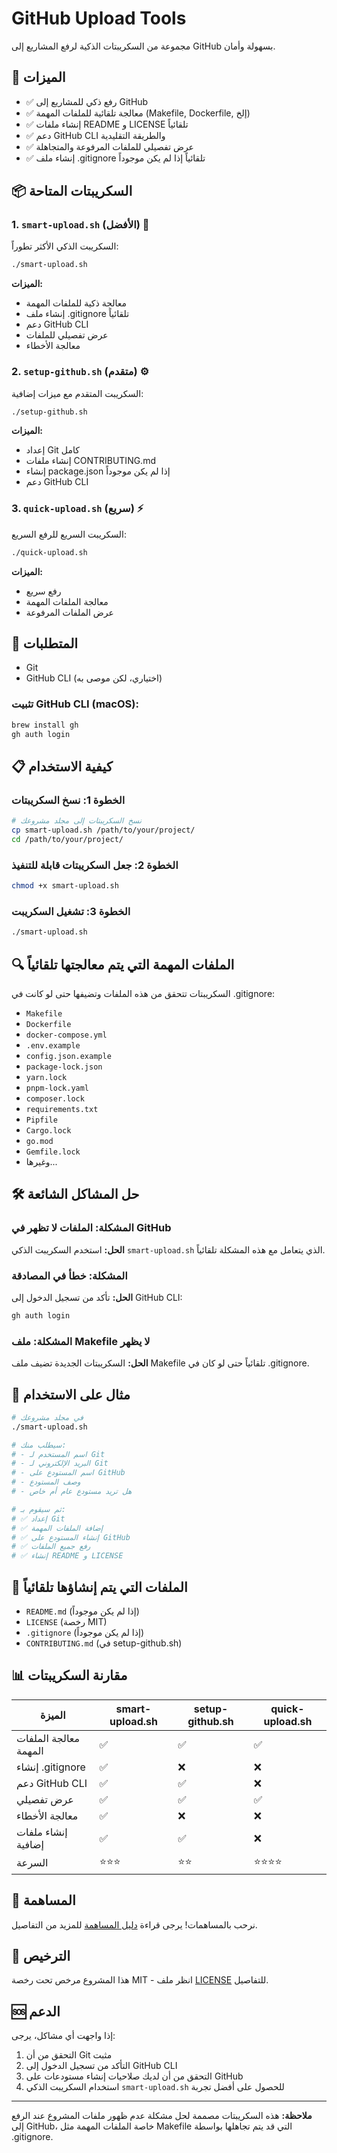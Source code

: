 # GitHub Upload Tools

مجموعة من السكريبتات الذكية لرفع المشاريع إلى GitHub بسهولة وأمان.

## 🚀 الميزات

- ✅ رفع ذكي للمشاريع إلى GitHub
- ✅ معالجة تلقائية للملفات المهمة (Makefile, Dockerfile, إلخ)
- ✅ إنشاء ملفات README و LICENSE تلقائياً
- ✅ دعم GitHub CLI والطريقة التقليدية
- ✅ عرض تفصيلي للملفات المرفوعة والمتجاهلة
- ✅ إنشاء ملف .gitignore تلقائياً إذا لم يكن موجوداً

## 📦 السكريبتات المتاحة

### 1. `smart-upload.sh` (الأفضل) 🧠
السكريبت الذكي الأكثر تطوراً:

```bash
./smart-upload.sh
```

**الميزات:**
- معالجة ذكية للملفات المهمة
- إنشاء ملف .gitignore تلقائياً
- دعم GitHub CLI
- عرض تفصيلي للملفات
- معالجة الأخطاء

### 2. `setup-github.sh` (متقدم) ⚙️
السكريبت المتقدم مع ميزات إضافية:

```bash
./setup-github.sh
```

**الميزات:**
- إعداد Git كامل
- إنشاء ملفات CONTRIBUTING.md
- إنشاء package.json إذا لم يكن موجوداً
- دعم GitHub CLI

### 3. `quick-upload.sh` (سريع) ⚡
السكريبت السريع للرفع السريع:

```bash
./quick-upload.sh
```

**الميزات:**
- رفع سريع
- معالجة الملفات المهمة
- عرض الملفات المرفوعة

## 🔧 المتطلبات

- Git
- GitHub CLI (اختياري، لكن موصى به)

### تثبيت GitHub CLI (macOS):
```bash
brew install gh
gh auth login
```

## 📋 كيفية الاستخدام

### الخطوة 1: نسخ السكريبتات
```bash
# نسخ السكريبتات إلى مجلد مشروعك
cp smart-upload.sh /path/to/your/project/
cd /path/to/your/project/
```

### الخطوة 2: جعل السكريبتات قابلة للتنفيذ
```bash
chmod +x smart-upload.sh
```

### الخطوة 3: تشغيل السكريبت
```bash
./smart-upload.sh
```

## 🔍 الملفات المهمة التي يتم معالجتها تلقائياً

السكريبتات تتحقق من هذه الملفات وتضيفها حتى لو كانت في .gitignore:

- `Makefile`
- `Dockerfile`
- `docker-compose.yml`
- `.env.example`
- `config.json.example`
- `package-lock.json`
- `yarn.lock`
- `pnpm-lock.yaml`
- `composer.lock`
- `requirements.txt`
- `Pipfile`
- `Cargo.lock`
- `go.mod`
- `Gemfile.lock`
- وغيرها...

## 🛠️ حل المشاكل الشائعة

### المشكلة: الملفات لا تظهر في GitHub
**الحل:** استخدم السكريبت الذكي `smart-upload.sh` الذي يتعامل مع هذه المشكلة تلقائياً.

### المشكلة: خطأ في المصادقة
**الحل:** تأكد من تسجيل الدخول إلى GitHub CLI:
```bash
gh auth login
```

### المشكلة: ملف Makefile لا يظهر
**الحل:** السكريبتات الجديدة تضيف ملف Makefile تلقائياً حتى لو كان في .gitignore.

## 📝 مثال على الاستخدام

```bash
# في مجلد مشروعك
./smart-upload.sh

# سيطلب منك:
# - اسم المستخدم لـ Git
# - البريد الإلكتروني لـ Git
# - اسم المستودع على GitHub
# - وصف المستودع
# - هل تريد مستودع عام أم خاص

# ثم سيقوم بـ:
# ✅ إعداد Git
# ✅ إضافة الملفات المهمة
# ✅ إنشاء المستودع على GitHub
# ✅ رفع جميع الملفات
# ✅ إنشاء README و LICENSE
```

## 🎯 الملفات التي يتم إنشاؤها تلقائياً

- `README.md` (إذا لم يكن موجوداً)
- `LICENSE` (رخصة MIT)
- `.gitignore` (إذا لم يكن موجوداً)
- `CONTRIBUTING.md` (في setup-github.sh)

## 📊 مقارنة السكريبتات

| الميزة | smart-upload.sh | setup-github.sh | quick-upload.sh |
|--------|----------------|-----------------|-----------------|
| معالجة الملفات المهمة | ✅ | ✅ | ✅ |
| إنشاء .gitignore | ✅ | ❌ | ❌ |
| دعم GitHub CLI | ✅ | ✅ | ❌ |
| عرض تفصيلي | ✅ | ✅ | ✅ |
| معالجة الأخطاء | ✅ | ❌ | ❌ |
| إنشاء ملفات إضافية | ✅ | ✅ | ❌ |
| السرعة | ⭐⭐⭐ | ⭐⭐ | ⭐⭐⭐⭐ |

## 🤝 المساهمة

نرحب بالمساهمات! يرجى قراءة [دليل المساهمة](CONTRIBUTING.md) للمزيد من التفاصيل.

## 📄 الترخيص

هذا المشروع مرخص تحت رخصة MIT - انظر ملف [LICENSE](LICENSE) للتفاصيل.

## 🆘 الدعم

إذا واجهت أي مشاكل، يرجى:

1. التحقق من أن Git مثبت
2. التأكد من تسجيل الدخول إلى GitHub CLI
3. التحقق من أن لديك صلاحيات إنشاء مستودعات على GitHub
4. استخدام السكريبت الذكي `smart-upload.sh` للحصول على أفضل تجربة

---

**ملاحظة:** هذه السكريبتات مصممة لحل مشكلة عدم ظهور ملفات المشروع عند الرفع إلى GitHub، خاصة الملفات المهمة مثل Makefile التي قد يتم تجاهلها بواسطة .gitignore. 